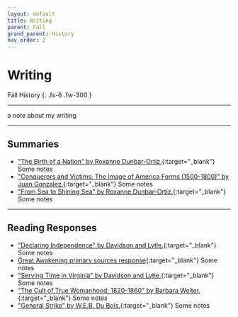 ```yaml
---
layout: default
title: Writing
parent: Fall
grand_parent: History
nav_order: 2
---
```


# Writing

Fall History
{: .fs-6 .fw-300 }

---

a note about my writing

---

## Summaries

- ["The Birth of a Nation" by Roxanne Dunbar-Ortiz.](https://sahana-sarangi.github.io/hahats/docs/history/fall/DunbarOrtizSummary.pdf){:target="_blank"} Some notes
- ["Conquerors and Victims: The Image of America Forms (1500-1800)" by Juan Gonzalez.](https://sahana-sarangi.github.io/hahats/docs/history/fall/GonzalezSummary.pdf){:target="_blank"} Some notes
- ["From Sea to Shining Sea" by Roxanne Dunbar-Ortiz.](https://sahana-sarangi.github.io/hahats/docs/history/fall/fromseatoshiningseasummary.pdf){:target="_blank"} Some notes

---
## Reading Responses

- ["Declaring Independence" by Davidson and Lytle.](https://sahana-sarangi.github.io/hahats/docs/history/fall/ATFrr3.pdf){:target="_blank"} Some notes
- [Great Awakening primary sources response](https://sahana-sarangi.github.io/hahats/docs/history/fall/GArr.pdf){:target="_blank"} Some notes
- ["Serving Time in Virginia" by Davidson and Lytle.](https://sahana-sarangi.github.io/hahats/docs/history/fall/VirginiaATFrr.pdf){:target="_blank"} Some notes
- ["The Cult of True Womanhood: 1820-1860" by Barbara Welter.](https://sahana-sarangi.github.io/hahats/docs/history/fall/WelterRR.pdf){:target="_blank"} Some notes
- ["General Strike" by W.E.B. Du Bois.](https://sahana-sarangi.github.io/hahats/docs/history/fall/DuBoisRR.pdf){:target="_blank"} Some notes

